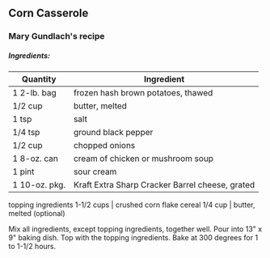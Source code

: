 

## Corn Casserole
### Mary Gundlach's recipe

##### Ingredients:
Quantity        |    Ingredient
--------------- | -------------------------------------
1 2-lb. bag     | frozen hash brown potatoes, thawed
1/2 cup         | butter, melted
1 tsp           | salt
1/4 tsp         | ground black pepper
1/2 cup         | chopped onions
1 8-oz. can     | cream of chicken or mushroom soup
1 pint          | sour cream
1 10-oz. pkg.   | Kraft Extra Sharp Cracker Barrel cheese, grated
topping ingredients
1-1/2 cups      | crushed corn flake cereal
1/4 cup         | butter, melted (optional)

Mix all ingredients, except topping ingredients, together well. Pour into
13" x 9" baking dish.  Top with the topping ingredients.  Bake at 300 degrees
for 1 to 1-1/2 hours.
